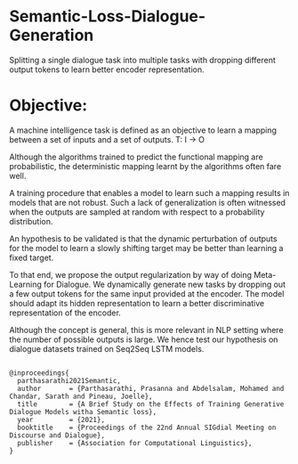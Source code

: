 # Semantic-Loss-Dialogue-Generation

Splitting a single dialogue task into multiple tasks with dropping different output tokens to learn better encoder representation.

# Objective:

A machine intelligence task is defined as an objective to learn a mapping between a set of inputs and a set of outputs. T: I -> O

Although the algorithms trained to predict the functional mapping are probabilistic, the deterministic mapping learnt by the algorithms often fare well.

A training procedure that enables a model to learn such a mapping results in models that are not robust. Such a lack of generalization is often witnessed when the outputs are sampled at random with respect to a probability distribution.

An hypothesis to be validated is that the dynamic perturbation of outputs for the model to learn a slowly shifting target may be better than learning a fixed target.

To that end, we propose the output regularization by way of doing Meta-Learning for Dialogue. We dynamically generate new tasks by dropping out a few output tokens for the same input provided at the encoder. The model should adapt its hidden representation to learn a better discriminative representation of the encoder.

Although the concept is general, this is more relevant in NLP setting where the number of possible outputs is large. We hence test our hypothesis on dialogue datasets trained on Seq2Seq LSTM models. 

```

@inproceedings{
  parthasarathi2021Semantic,
  author       = {Parthasarathi, Prasanna and Abdelsalam, Mohamed and Chandar, Sarath and Pineau, Joelle},
  title        = {A Brief Study on the Effects of Training Generative Dialogue Models witha Semantic loss},
  year         = {2021},
  booktitle    = {Proceedings of the 22nd Annual SIGdial Meeting on Discourse and Dialogue},
  publisher    = {Association for Computational Linguistics},
}
